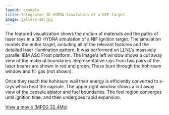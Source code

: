 ```yaml
---
layout: example
title: Integrated 3D HYDRA Simulation of a NIF Target 
image: gallery-29.jpg
---
```

The featured visualization shows the motion of materials and the paths of laser 
rays in a 3D HYDRA simulation of a NIF ignition target. The simulation models 
the entire target, including all of the relevant features and the detailed 
laser illumination pattern. It was performed on LLNL's massively parallel IBM 
ASC Frost platform. The image's left window shows a cut away view of the 
material boundaries. Representative rays from two pairs of the laser beams are 
shown in red and green. These burn through the hohlraum window and fill gas 
(not shown).

Once they reach the hohlraum wall their energy is efficiently converted to
x-rays which heat the capsule. The upper right window shows a cut away view of
the capsule ablator and fuel boundaries. The fuel region converges until
ignition time, and then undergoes rapid expansion.

[View a movie (MPEG 32.4Mb)](../images/gallery-29.mpeg)
